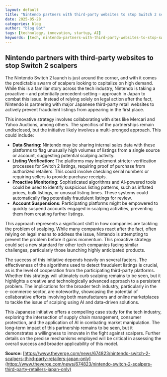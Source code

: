 ```yaml
---
layout: default
title: "Nintendo partners with third-party websites to stop Switch 2 scalpers"
date: 2025-05-28
categories: blog
author: "blog Bot"
tags: [technology, innovation, startup, AI]
keywords: [tech, nintendo-partners-with-third-party-websites-to-stop-switch-2-scalpers, blog]
---
```


## Nintendo partners with third-party websites to stop Switch 2 scalpers

The Nintendo Switch 2 launch is just around the corner, and with it comes the predictable swarm of scalpers looking to capitalize on high demand.  While this is a familiar story across the tech industry, Nintendo is taking a proactive – and potentially precedent-setting – approach in Japan to combat this issue.  Instead of relying solely on legal action after the fact, Nintendo is partnering with major Japanese third-party retail websites to actively prevent fraudulent listings from appearing in the first place.

This innovative strategy involves collaborating with sites like Mercari and Yahoo Auctions, among others.  The specifics of the partnerships remain undisclosed, but the initiative likely involves a multi-pronged approach.  This could include:

* **Data Sharing:**  Nintendo may be sharing internal sales data with these platforms to flag unusually high volumes of listings from a single source or account, suggesting potential scalping activity.
* **Listing Verification:**  The platforms may implement stricter verification processes for Switch 2 listings, requiring proof of purchase from authorized retailers.  This could involve checking serial numbers or requiring sellers to provide purchase receipts.
* **Proactive Monitoring:**  Sophisticated algorithms and AI-powered tools could be used to identify suspicious listing patterns, such as inflated prices, bulk listings, or unusual listing times.  These systems could automatically flag potentially fraudulent listings for review.
* **Account Suspensions:**  Participating platforms might be empowered to quickly suspend accounts engaged in scalping activities, preventing them from creating further listings.


This approach represents a significant shift in how companies are tackling the problem of scalping.  While many companies react after the fact, often relying on legal means to address the issue, Nintendo is attempting to prevent the problem before it gains momentum.  This proactive strategy could set a new standard for other tech companies facing similar challenges, particularly those launching highly anticipated products.

The success of this initiative depends heavily on several factors. The effectiveness of the algorithms used to detect fraudulent listings is crucial, as is the level of cooperation from the participating third-party platforms.  Whether this strategy will ultimately curb scalping remains to be seen, but it highlights a creative and technologically advanced approach to a persistent problem.  The implications for the broader tech industry, particularly in the e-commerce sector, are noteworthy, showcasing the potential of collaborative efforts involving both manufacturers and online marketplaces to tackle the issue of scalping using AI and data-driven solutions.

This Japanese initiative offers a compelling case study for the tech industry, exploring the intersection of supply chain management, consumer protection, and the application of AI in combating market manipulation.  The long-term impact of this partnership remains to be seen, but it demonstrates a willingness to innovate in the fight against scalpers.  Further details on the precise mechanisms employed will be critical in assessing the overall success and broader applicability of this model.


**Source:** [https://www.theverge.com/news/674823/nintendo-switch-2-scalpers-third-party-retailers-japan-only](https://www.theverge.com/news/674823/nintendo-switch-2-scalpers-third-party-retailers-japan-only)